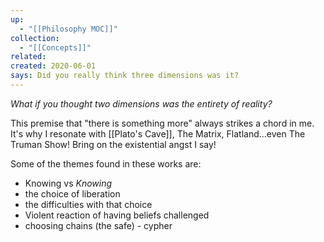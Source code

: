 ```yaml
---
up:
  - "[[Philosophy MOC]]"
collection:
  - "[[Concepts]]"
related: 
created: 2020-06-01
says: Did you really think three dimensions was it?
---
```

 *What if you thought two dimensions was the entirety of reality?*

This premise that "there is something more" always strikes a chord in me. It's why I resonate with [[Plato's Cave]], The Matrix, Flatland...even The Truman Show! Bring on the existential angst I say! 

Some of the themes found in these works are:

- Knowing vs *Knowing*
- the choice of liberation
- the difficulties with that choice
- Violent reaction of having beliefs challenged
- choosing chains (the safe) - cypher
